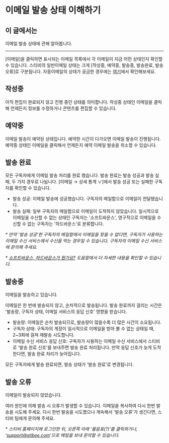 # 이메일 발송 상태 이해하기

## 이 글에서는 <a href="#h_01hak408rxqpy61b05fwtvzd01" id="h_01hak408rxqpy61b05fwtvzd01"></a>

이메일 발송 상태에 관해 알아봅니다.

***

\[이메일]을 클릭하면 표시되는 이메일 목록에서 각 이메일이 지금 어떤 상태인지 확인할 수 있습니다. 스티비의 일반이메일 상태는 크게 \[작성중, 예약중, 발송중, 발송완료, 발송오류]로 구분됩니다. 자동이메일의 상태가 궁금한 경우에는 [여기](../automation/send.md#h\_01gh88jd5svt98k9ww8swjzm83)에서 확인해보세요.



## 작성중

아직 편집이 완료되지 않고 진행 중인 상태를 의미합니다. 작성중 상태인 이메일을 클릭해 언제든지 정보를 수정하거나 콘텐츠를 편집할 수 있습니다.



## 예약중 <a href="#h_01hak47s7t511gcwr62v0ys5w0" id="h_01hak47s7t511gcwr62v0ys5w0"></a>

이메일 발송이 예약된 상태입니다. 예약한 시간이 다가오면 이메일 발송이 진행됩니다. 예약중 상태인 이메일을 클릭해서 언제든지 예약 이메일 발송을 취소할 수 있습니다.



## 발송 완료 <a href="#h_01hak47s7t511gcwr62v0ys5w0" id="h_01hak47s7t511gcwr62v0ys5w0"></a>

모든 구독자에게 이메일 발송   처리를 완료 했습니다. 발송 완료는 발송 성공과 발송 실패, 두 가지 경우로 나뉩니다. \[이메일 → 상세 통계 ∨]에서 발송 성공 또는 실패한 구독자를 확인할 수 있습니다.

* 발송 성공: 이메일 발송에 성공했습니다. 구독자의 메일함으로 이메일이 전달됐습니다.
* 발송 실패: 일부 구독자의 메일함으로 이메일이 도착하지 않았습니다. 일시적으로 이메일을 수신할 수 없는 상태인 구독자는 '소프트바운스', 영구적으로 이메일을 수신할 수 없는 구독자는 '하드바운스'로 분류합니다.&#x20;

_\* 만약 '발송 성공'한 구독자의 메일함에서 이메일을 찾을 수 없다면, 구독자가 사용하는 이메일 수신 서비스에서 수신을 막는 경우일 수 있습니다. 구독자의 이메일 수신 서비스에 문의해 주세요._

_\*_ [_소프트바운스, 하드바운스가 뭔가요?_](https://help.stibee.com/hc/ko/articles/4756540870031) _도움말에서 더 자세한 내용을 확인할 수 있습니다._



## 발송중 <a href="#h_01hak47v8ewg6r4w6kjb0x02qf" id="h_01hak47v8ewg6r4w6kjb0x02qf"></a>

이메일을 발송하고 있습니다.

이메일은 한 번에 발송되지 않고, 순차적으로 발송됩니다. 발송 완료까지 걸리는 시간은 '발송량, 구독자 상태, 이메일 서비스의 응답 신호' 영향을 받습니다.

* 발송량: 이메일은 순차 발송되므로, 발송량이 많을수록 더 많은 시간이 소요됩니다.
* 구독자 상태: 구독자의 계정이 일시적으로 이메일을 받아 볼 수 없는 상태일 때, 2\~3회에 걸쳐 재발송 시도합니다.
* 이메일 수신 서비스 응답 신호: 구독자가 사용하는 이메일 수신 서비스에서 스티비로 '발송 완료 신호'를 보내주면 발송 완료 처리됩니다. 만약 응답 신호가 늦게 도착한다면, 발송 완료 처리가 늦어집니다.

모든 구독자에게 발송 완료되면, 발송 상태가 '발송 완료'로 변경됩니다.



## 발송 오류 <a href="#h_01hakhh0the8sdeh61djm65jav" id="h_01hakhh0the8sdeh61djm65jav"></a>

이메일이 발송되지 않았습니다.

여러 원인에 의해 발송 시 오류가 발생할 수 있습니다. 이메일을 복사하여 다시 한번 발송을 시도해 주세요. 다시 한번 발송을 시도했으나 계속해서 '발송 오류'가 생긴다면, 스티비 팀에게 문의해 주세요.

_\* 스티비 홈페이지에 로그인한 뒤, 오른쪽 아래 '물음표(?)'를 클릭하거나, 'support@stibee.com'으로 메일을 보내 문의할 수 있습니다._

